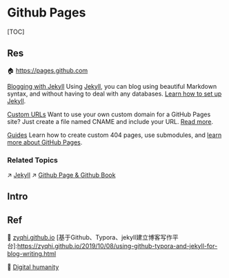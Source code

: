 # Github Pages

[TOC]



## Res
🏠 https://pages.github.com

[Blogging with Jekyll](https://help.github.com/articles/using-jekyll-with-pages)
Using [Jekyll](https://jekyllrb.com/), you can blog using beautiful Markdown syntax, and without having to deal with any databases. [Learn how to set up Jekyll](https://jekyllrb.com/docs/).

[Custom URLs](https://help.github.com/articles/setting-up-a-custom-domain-with-pages)
Want to use your own custom domain for a GitHub Pages site? Just create a file named CNAME and include your URL. [Read more](https://help.github.com/articles/setting-up-a-custom-domain-with-pages).

[Guides](https://help.github.com/categories/20/articles)
Learn how to create custom 404 pages, use submodules, and [learn more about GitHub Pages](https://help.github.com/categories/20/articles).

### Related Topics
↗ [Jekyll](../../../../🕸️%20Web%20Development%20&%20The%20Internet/🖥️%20Web%20FrontEnd%20Dev/Web%20Frontend%20Apps/Documentation%20&%20Static%20Site%20Generator%20(SSG)/Jekyll.md)
↗ [Github Page & Github Book](../../../../🕸️%20Web%20Development%20&%20The%20Internet/🖥️%20Web%20FrontEnd%20Dev/Web%20Frontend%20Apps/Documentation%20&%20Static%20Site%20Generator%20(SSG)/Github%20Page%20&%20Github%20Book.md)



## Intro



## Ref
📌 [zyqhi.github.io](https://zyqhi.github.io)
[基于Github、Typora、jekyll建立博客写作平台]:https://zyqhi.github.io/2019/10/08/using-github-typora-and-jekyll-for-blog-writing.html

📌 [Digital humanity](http://dh.obdurodon.org/#admin)
